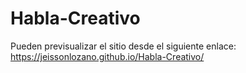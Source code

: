 # Habla-Creativo


Pueden previsualizar el sitio desde el siguiente enlace:
https://jeissonlozano.github.io/Habla-Creativo/
